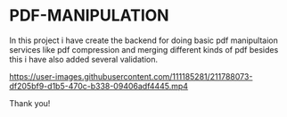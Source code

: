 # PDF-MANIPULATION
In this project i have create the backend for doing basic pdf manipultaion services like pdf compression and merging different kinds of pdf besides this i have also added several validation.


https://user-images.githubusercontent.com/111185281/211788073-df205bf9-d1b5-470c-b338-09406adf4445.mp4

Thank you!
